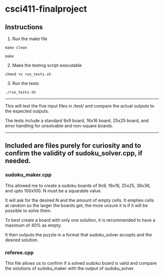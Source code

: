 # csci411-finalproject

## Instructions


1. Run the make file
   
<code>make clean</code>

<code>make</code>

2. Make the testing script executable

<code>chmod +x run_tests.sh</code>

3. Run the tests

<code>./run_tests.sh</code>

---

This will test the five input files in /test/ and compare the actual outputs to the expected outputs.

The tests include a standard 9x9 board, 16x16 board, 25x25 board, and error handling for unsolvable and non-square boards.

---

## Included are files purely for curiosity and to confirm the validity of sudoku_solver.cpp, if needed.

### sudoku_maker.cpp

This allowed me to create a sudoku boards of 9x9, 16x16, 25x25, 36x36, and upto 100x100. N must be a squarable value.

It will ask for the desired N and the amount of empty cells. It empties cells at random so the larger the boards get, the more unsure it is if it will be possible to solve them.

To best create a board with only one solution, it is recommended to have a maximum of 40% as empty.

It then outputs the puzzle in a format that sudoku_solver accepts and the desired solution.

### referee.cpp

This file allows us to confirm if a solved sudoku board is valid and compare the solutions of sudoku_maker with the output of sudoku_solver.
